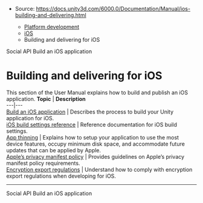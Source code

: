 * Source: https://docs.unity3d.com/6000.0/Documentation/Manual/ios-building-and-delivering.html

  * [Platform development ](https://docs.unity3d.com/6000.0/Documentation/Manual/PlatformSpecific.html)
  * [iOS](https://docs.unity3d.com/6000.0/Documentation/Manual/iphone.html)
  * Building and delivering for iOS


[](https://docs.unity3d.com/6000.0/Documentation/Manual/net-SocialAPI.html)
Social API
[](https://docs.unity3d.com/6000.0/Documentation/Manual/iphone-BuildProcess.html)
Build an iOS application
# Building and delivering for iOS
This section of the User Manual explains how to build and publish an iOS application.
**Topic** | **Description**  
---|---  
[Build an iOS application](https://docs.unity3d.com/6000.0/Documentation/Manual/iphone-BuildProcess.html) | Describes the process to build your Unity application for iOS.  
[iOS build settings reference](https://docs.unity3d.com/6000.0/Documentation/Manual/BuildSettingsiOS.html) | Reference documentation for iOS build settings.  
[App thinning](https://docs.unity3d.com/6000.0/Documentation/Manual/AppThinning.html) | Explains how to setup your application to use the most device features, occupy minimum disk space, and accommodate future updates that can be applied by Apple.  
[Apple’s privacy manifest policy](https://docs.unity3d.com/6000.0/Documentation/Manual/apple-privacy-manifest-policy.html) | Provides guidelines on Apple’s privacy manifest policy requirements.  
[Encryption export regulations](https://docs.unity3d.com/6000.0/Documentation/Manual/ios-encryption-export-regulations.html) | Understand how to comply with encryption export regulations when developing for iOS.  
* * *
[](https://docs.unity3d.com/6000.0/Documentation/Manual/net-SocialAPI.html)
Social API
[](https://docs.unity3d.com/6000.0/Documentation/Manual/iphone-BuildProcess.html)
Build an iOS application
